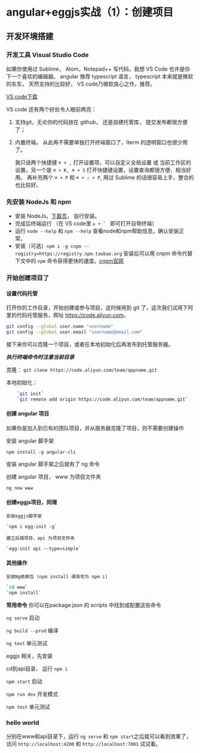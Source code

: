 # angular+eggjs实战（1）：创建项目


## 开发环境搭建

### 开发工具 Visual Studio Code 

如果你使用过 Sublime， Atom，Notepad++ 写代码，我想 VS Code 也许是你下一个喜欢的编辑器。 angular 推荐 typescript 语言， typescript 本来就是微软的东东， 天然支持的比较好， VS code乃微软良心之作，推荐。

[VS code下载](https://code.visualstudio.com/docs)

VS code 还有两个好处令人眼前两亮：

1. 支持git，无论你的代码放在 github， 还是自建托管库， 提交发布都很方便了；
1. 内置终端， 从此再不需要单独打开终端窗口了，Iterm 的透明窗口也很少用了。

    我只说两个快捷键 `⌘ + ,` 打开设置项，可以自定义全局设置 或 当前工作区的设置，另一个是 `⌘ + K, ⌘ + S` 打开快捷键设置，设置查询都很方便，相当好用。
    再补充两个 `⌘ + P` 和 `⌘ + ⇧ + P`, 用过 Sublime 的话很容易上手，整合的也比较好。

### 先安装 NodeJs 和 npm

* 安装 NodeJs，[下载页](http://nodejs.cn/download/)， 自行安装。
* 完成后终端运行 （在 VS code里 ```⋏ + ` ``` 即可打开自带终端） 
* 运行 `node --help` 和 `npm --help` 查看node和npm帮助信息，确认安装正常。
* 安装（可选）`npm i -g cnpm --registry=https://registry.npm.taobao.org` 安装后可以用 cnpm 命令代替下文中的 `npm` 命令获得更快的速度。[cnpm官网](https://npm.taobao.org/)


### 开始创建项目了

#### 设置代码托管

打开你的工作目录，开始创建或参与项目，这时候用到 git 了，这次我们试用下阿里的代码托管服务，网址 <https://code.aliyun.com>。

``` bash
git config --global user.name "username"
git config --global user.email "username@email.com"
```

接下来你可以克隆一个项目，或者在本地初始化后再发布到托管服务器。

***执行终端命令时注意当前目录***

克隆： `git clone https://code.aliyun.com/team/appname.git`

本地初始化：

``` bash
    `git init`
    `git remote add origin https://code.aliyun.com/team/appname.git`
```

#### 创建 angular 项目

如果你是加入到已有的团队项目，并从服务器克隆了项目，则不需要创建操作

安装 angular 脚手架

`npm install -g angular-cli`

安装 angular 脚手架之后就有了 ng 命令

创建 angular 项目， www 为项目文件夹

`ng new www`

#### 创建eggjs项目，同理

    安装eggjs脚手架

    `npm i egg-init -g`

    建立后端项目，api 为项目文件夹

    `egg-init api --type=simple`

#### 其他操作

    安装Ng依赖包 (npm install 课简写为 npm i)

``` bash
`cd www`
`npm install`
```

**常用命令** 你可以在package.json 的 scripts 中找到或配置这些命令

`ng serve` 启动

`ng build --prod` 编译

`ng test` 单元测试

eggjs 相关，先安装

cd到api目录， 运行 `npm i`

`npm start` 启动

`npm run dev` 开发模式

`npm test` 单元测试

### hello world

分别在www和api目录下，运行 `ng serve` 和 `npm start`之后就可以看到效果了，访问 `http://localhost:4200` 和 `http://localhost:7001` 试试看。
